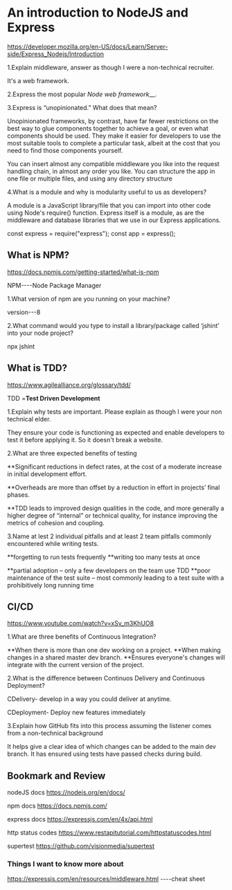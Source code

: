 # An introduction to NodeJS and Express

<https://developer.mozilla.org/en-US/docs/Learn/Server-side/Express_Nodejs/Introduction>

1.Explain middleware, answer as though I were a non-technical recruiter.

It's a web framework.

2.Express the most popular _Node_ _web_ _framework___.


3.Express is “unopinionated.” What does that mean?

Unopinionated frameworks, by contrast, have far fewer restrictions on the best way to glue components together to achieve a goal, or even what components should be used. They make it easier for developers to use the most suitable tools to complete a particular task, albeit at the cost that you need to find those components yourself.

 You can insert almost any compatible middleware you like into the request handling chain, in almost any order you like. You can structure the app in one file or multiple files, and using any directory structure

4.What is a module and why is modularity useful to us as developers?

A module is a JavaScript library/file that you can import into other code using Node's require() function. Express itself is a module, as are the middleware and database libraries that we use in our Express applications.

const express = require("express");
const app = express();


## What is NPM?

<https://docs.npmjs.com/getting-started/what-is-npm>

NPM----Node Package Manager

1.What version of npm are you running on your machine?

version---8

2.What command would you type to install a library/package called ‘jshint’ into your node project?

npx jshint

## What is TDD?

<https://www.agilealliance.org/glossary/tdd/>

TDD =**Test Driven Development**

1.Explain why tests are important. Please explain as though I were your non technical elder.

They ensure your code is functioning as expected and enable developers to test it before applying it. So it doesn't break a website.

2.What are three expected benefits of testing

**Significant reductions in defect rates, at the cost of a moderate increase in initial development effort.

**Overheads are more than offset by a reduction in effort in projects’ final phases.

**TDD leads to improved design qualities in the code, and more generally a higher degree of “internal” or technical quality, for instance improving the metrics of cohesion and coupling.

3.Name at lest 2 individual pitfalls and at least 2 team pitfalls commonly encountered while writing tests.

**forgetting to run tests frequently
**writing too many tests at once

**partial adoption – only a few developers on the team use TDD
**poor maintenance of the test suite – most commonly leading to a test suite with a prohibitively long running time

## CI/CD

<https://www.youtube.com/watch?v=xSv_m3KhUO8>

1.What are three benefits of Continuous Integration?

**When there is more than one dev working on a project.
**When making changes in a shared master dev branch.
**Ensures everyone's changes will integrate with the current version of the project.

2.What is the difference between Continuos Delivery and Continuous Deployment?

CDelivery- develop in a way you could deliver at anytime.

CDeployment- Deploy new features immediately

3.Explain how GitHub fits into this process assuming the listener comes from a non-technical background

It helps give a clear idea of which changes can be added to the main dev branch. It has ensured using tests have passed checks during build. 

## Bookmark and Review

nodeJS docs
<https://nodejs.org/en/docs/>

npm docs
<https://docs.npmjs.com/>

express docs
<https://expressjs.com/en/4x/api.html>

http status codes
<https://www.restapitutorial.com/httpstatuscodes.html>

supertest
<https://github.com/visionmedia/supertest>

### Things I want to know more about

<https://expressjs.com/en/resources/middleware.html> ----cheat sheet
